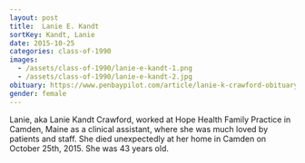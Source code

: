```yaml
---
layout: post
title:  Lanie E. Kandt
sortKey: Kandt, Lanie
date: 2015-10-25
categories: class-of-1990
images:
  - /assets/class-of-1990/lanie-e-kandt-1.png
  - /assets/class-of-1990/lanie-e-kandt-2.jpg
obituary: https://www.penbaypilot.com/article/lanie-k-crawford-obituary/61510
gender: female
---
```

Lanie, aka Lanie Kandt Crawford, worked at Hope Health Family Practice in Camden, Maine as a clinical assistant, where she was much loved by patients and staff. She died unexpectedly at her home in Camden on October 25th, 2015. She was 43 years old.
